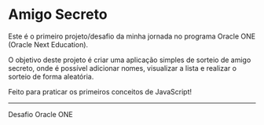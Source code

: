 # Amigo Secreto

Este é o primeiro projeto/desafio da minha jornada no programa Oracle ONE (Oracle Next Education).

O objetivo deste projeto é criar uma aplicação simples de sorteio de amigo secreto, onde é possível adicionar nomes, visualizar a lista e realizar o sorteio de forma aleatória.

Feito para praticar os primeiros conceitos de JavaScript!

---
Desafio Oracle ONE
